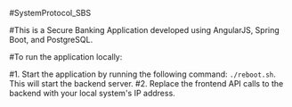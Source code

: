 #SystemProtocol_SBS

#This is a Secure Banking Application developed using AngularJS, Spring Boot, and PostgreSQL. 

#To run the application locally:

#1. Start the application by running the following command: `./reboot.sh`. This will start the backend server.
#2. Replace the frontend API calls to the backend with your local system's IP address.
